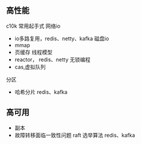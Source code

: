 ## 高性能
c10k
常用起手式
网络io
- io多路复用，redis、netty、kafka
磁盘io
- mmap
- 页缓存
线程模型
- reactor， redis、netty
无锁编程
- cas,虚拟队列

分区
- 哈希分片 redis、kafka

## 高可用
- 副本 
- 故障转移面临一致性问题 raft 选举算法
redis、kafka
